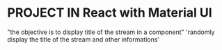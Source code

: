 # PROJECT IN React with Material UI

"the objective is to display title of the stream in a component"
'randomly display the title of the stream and other informations'